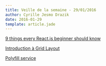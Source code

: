 ```yaml
---
title: Veille de la semaine - 29/01/2016
author: Cyrille Jesmo Drazik
date: 2016-01-29
template: article.jade
---
```


[9 things every React.js beginner should know](https://camjackson.net/post/9-things-every-reactjs-beginner-should-know)

[Introduction à Grid Layout](http://putaindecode.io/fr/articles/css/grilles/grid-layout/)

[Polyfill service](https://cdn.polyfill.io/v2/docs/)
